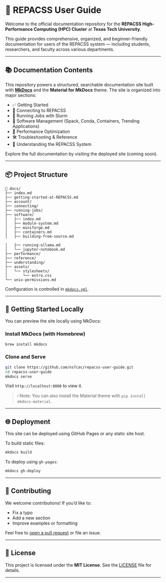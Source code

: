 # 🧠 REPACSS User Guide

Welcome to the official documentation repository for the **REPACSS High-Performance Computing (HPC) Cluster** at **Texas Tech University**.

This guide provides comprehensive, organized, and beginner-friendly documentation for users of the REPACSS system — including students, researchers, and faculty across various departments.

---

## 📚 Documentation Contents

This repository powers a structured, searchable documentation site built with **[MkDocs](https://www.mkdocs.org/)** and the **Material for MkDocs** theme. The site is organized into major sections:

- ✅ Getting Started
- 🔐 Connecting to REPACSS
- 🧮 Running Jobs with Slurm
- 💾 Software Management (Spack, Conda, Containers, Trending Applications)
- 🚀 Performance Optimization
- 🛠 Troubleshooting & Reference
- 🧠 Understanding the REPACSS System

Explore the full documentation by visiting the deployed site (coming soon).

---

## 📦 Project Structure

```
📁 docs/
├── index.md
├── getting-started-at-REPACSS.md
├── account/
├── connecting/
├── running-jobs/
├── software/
│   ├── index.md
│   ├── module-system.md
│   ├── miniforge.md
│   ├── containers.md
│   ├── building-from-source.md

│   ├── running-ollama.md
│   └── jupyter-notebook.md
├── performance/
├── reference/
├── understanding/
├── assets/
│   └── stylesheets/
│       └── extra.css
└── unix-permissions.md
```

Configuration is controlled in [`mkdocs.yml`](mkdocs.yml).

---

## 🚀 Getting Started Locally

You can preview the site locally using MkDocs:

### Install MkDocs (with Homebrew)
```bash
brew install mkdocs
```

### Clone and Serve
```bash
git clone https://github.com/nsfcac/repacss-user-guide.git
cd repacss-user-guide
mkdocs serve
```

Visit `http://localhost:8000` to view it.

> ℹ️ Note: You can also install the Material theme with `pip install mkdocs-material`.

---

## 🌐 Deployment

This site can be deployed using GitHub Pages or any static site host.

To build static files:

```bash
mkdocs build
```

To deploy using `gh-pages`:

```bash
mkdocs gh-deploy
```

---

## 🤝 Contributing

We welcome contributions! If you’d like to:

- Fix a typo
- Add a new section
- Improve examples or formatting

Feel free to [open a pull request](https://github.com/nsfcac/repacss-user-guide/pulls) or file an issue.

---

## 📜 License

This project is licensed under the **MIT License**. See the [LICENSE](LICENSE) file for details.

---

